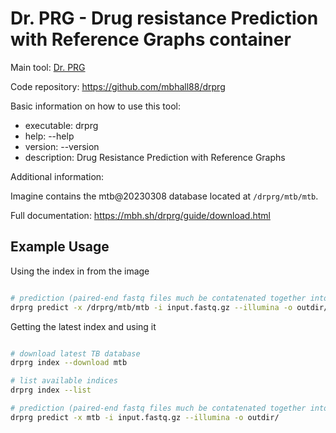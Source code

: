 <!-- 
Please edit this readme with some basic information about the tool and how to use this container. 
- Include information about databases and additional files that are included.
- Keep it short - you don't need to recreate the documentation from the creators.
- Do not just copy and paste the readme or help for the tool. 
-->

# Dr. PRG - Drug resistance Prediction with Reference Graphs️ container

Main tool: [Dr. PRG](https://mbh.sh/drprg/)
  
Code repository: https://github.com/mbhall88/drprg

Basic information on how to use this tool:
- executable: drprg
- help: --help
- version: --version  
- description: Drug Resistance Prediction with Reference Graphs

Additional information:

Imagine contains the mtb@20230308 database located at `/drprg/mtb/mtb`.

Full documentation: https://mbh.sh/drprg/guide/download.html

## Example Usage

Using the index in from the image

```bash

# prediction (paired-end fastq files much be contatenated together into one)
drprg predict -x /drprg/mtb/mtb -i input.fastq.gz --illumina -o outdir/
```

Getting the latest index and using it

```bash

# download latest TB database
drprg index --download mtb

# list available indices
drprg index --list

# prediction (paired-end fastq files much be contatenated together into one)
drprg predict -x mtb -i input.fastq.gz --illumina -o outdir/
```
